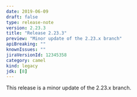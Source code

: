 ```yaml
---
date: 2019-06-09
draft: false 
type: release-note
version: 2.23.3
title: "Release 2.23.3"
preview: "Minor update of the 2.23.x branch"
apiBreaking: ""
knownIssues: ""
jiraVersionId: 12345358
category: camel
kind: legacy
jdk: [8]
---
```


This release is a minor update of the 2.23.x branch.
